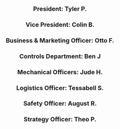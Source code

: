 <!-- This is a comment, this text will not appear on the page -->

### <center>**President:** Tyler P.</center>

<!-- This person works with the team to conduct meetings and acts as the main line of communication between the team and the head mentor. In addition to this, they help coordinate the election process (but don’t count/interact with the votes) and represent the club. -->

### <center>**Vice President:** Colin B.</center>

<!-- TODO: Description of the role -->

### <center>**Business & Marketing Officer:** Otto F.</center>

<!-- TODO: Description of the role -->

### <center>**Controls Department:** Ben J</center>

<!-- TODO: Description of the role -->

### <center>**Mechanical Officers:** Jude H.</center>

<!-- TODO: Description of the role -->

### <center>**Logistics Officer:** Tessabell S.</center>

<!-- TODO: Description of the role -->

### <center>**Safety Officer:** August R.</center>

<!-- TODO: Description of the role -->

### <center>**Strategy Officer:** Theo P.</center>

<!-- TODO: Description of the role -->

